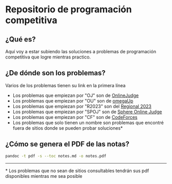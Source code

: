 # Repositorio de programación competitiva

## ¿Qué es?

Aquí voy a estar subiendo las soluciones a problemas de programación competitiva que logre mientras practico.

## ¿De dónde son los problemas?

Varios de los problemas tienen su link en la primera línea

* Los problemas que empiezan por "OJ" son de [OnlineJudge](https://onlinejudge.org/)
* Los problemas que empiezan por "OU" son de [omegaUp](https://omegaup.com/)
* Los problemas que empiezan por "R2023" son del [Regional 2023](https://codeforces.com/gym/104252)
* Los problemas que empiezan por "SPOJ" son de [Sphere Online Judge](https://www.spoj.com/)
* Los problemas que empiezan por "CF" son de [CodeForces](https://codeforces.com/)
* Los problemas que solo tienen un nombre son problemas que encontré fuera de sitios donde se pueden probar soluciones*

## ¿Cómo se genera el PDF de las notas?

~~~bash
pandoc -t pdf -s --toc notes.md -o notes.pdf
~~~

---

\* Los problemas que no sean de sitios consultables tendrán sus pdf disponibles mientras me sea posible

